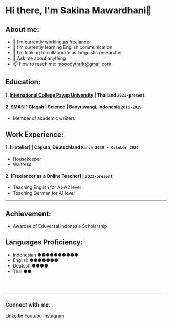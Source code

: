 # Hi there, I'm Sakina Mawardhani👋

## About me:
- 🔭 I’m currently working as freelancer
- 🌱 I’m currently learning English communication
- 👯 I’m looking to collaborate as Linguistic researcher
- 💬 Ask me about anything
- 📫 How to reach me: mooodythrift@gmail.com

## Education:

#### 1. [International College Payap University](https://wp.payap.ac.th/) | Thailand `2021-present`
 
#### 2. [SMAN 1 Glagah](https://www.sman1glagah.sch.id/) | Science | Banyuwangi, Indonesia `2016-2019`
   - Member of academic wriiters

## Work Experience:
#### 1. [Hotelier] | Caputh, Deutschland `March 2020 - October 2020`
   - Housekeeper
   - Waitress
#### 2. [Freelancer as a Online Teacher] | `2022-present`
   - Teaching English for A1-A2 level
   - Teaching German for A1 level
---
## Achievement:
   - Awardee of Eduversal Indonesia Scholarship
## Languages Proficiency:
   - Indonesian ●●●●●●●●●●
   - English ●●●●●●●
   - Deutsch ●●●●
   - Thai ●●


<br />
<br />

---
### Connect with me:


[Linkedin](https://www.linkedin.com/in/sakina-mawardhani-817004286/) 
[Youtube](https://www.youtube.com/channel/UCv1r5GZbUq2zfHOf_WjF7dg) 
[Instagram](https://instagram.com/sakinasasa04?igshid=MmVlMjlkMTBhMg%3D%3D&utm_source=qr)






